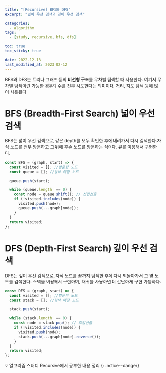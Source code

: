 ```yaml
---
title: "[Recursive] BFS와 DFS"
excerpt: "넓이 우선 검색과 깊이 우선 검색"

categories:
  - algorithm
tags:
  - [study, recursive, bfs, dfs]

toc: true
toc_sticky: true

date: 2022-12-13
last_modified_at: 2023-02-12
---
```


BFS와 DFS는 트리나 그래프 등의 **비선형 구조**를 무차별 탐색할 때 사용한다. 여기서 무차별 탐색이란 가능한 경우의 수를 전부 시도한다는 의미이다. 거리, 지도 탐색 등에 많이 사용된다.

# BFS (Breadth-First Search) 넓이 우선 검색

BFS는 넓이 우선 검색으로, 같은 depth를 모두 확인한 후에 내려가서 다시 검색한다.자식 노드를 전부 방문하고 그 뒤에 후손 노드를 방문하는 식이다.
큐를 이용해서 구현한다.

```javascript
const BFS = (graph, start) => {
  const visited = []; //방문한 노드
  const queue = []; //탐색 예정 노드

  queue.push(start);

  while (queue.length !== 0) {
    const node = queue.shift(); // 선입선출
    if (!visited.includes(node)) {
      visited.push(node);
      queue.push(...graph[node]);
    }
  }
  return visited;
};
```

# DFS (Depth-First Search) 깊이 우선 검색

DFS는 깊이 우선 검색으로, 자식 노드를 끝까지 탐색한 후에 다시 되돌아가서 그 옆 노드를 검색한다. 스택을 이용해서 구현하며, 재귀를 사용하면 더 간단하게 구현 가능하다.

```javascript
const DFS = (graph, start) => {
  const visited = []; //방문한 노드
  const stack = []; //탐색 예정 노드

  stack.push(start);

  while (stack.length !== 0) {
    const node = stack.pop(); // 후입선출
    if (!visited.includes(node)) {
      visited.push(node);
      stack.push(...graph[node].reverse());
    }
  }
  return visited;
};
```

💡 알고리즘 스터디 Recursive에서 공부한 내용 정리
{: .notice--danger}
